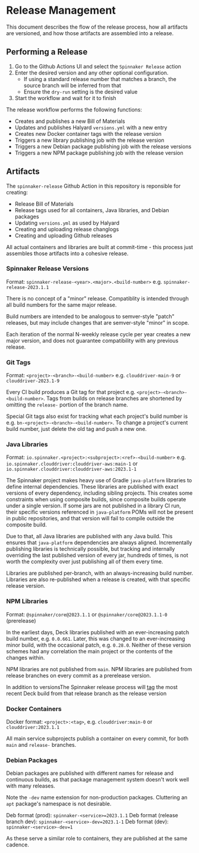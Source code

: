 # Release Management

This document describes the flow of the release process, how all artifacts are versioned, and how those artifacts are assembled into a release.

## Performing a Release

1. Go to the Github Actions UI and select the `Spinnaker Release` action
2. Enter the desired version and any other optional configuration.  
    - If using a standard release number that matches a branch, the source branch will be inferred from that
    - Ensure the `dry-run` setting is the desired value
3. Start the workflow and wait for it to finish

The release workflow performs the following functions:
- Creates and publishes a new Bill of Materials
- Updates and publishes Halyard `versions.yml` with a new entry
- Creates new Docker container tags with the release version
- Triggers a new library publishing job with the release version
- Triggers a new Debian package publishing job with the release versions
- Triggers a new NPM package publishing job with the release version

## Artifacts

The `spinnaker-release` Github Action in this repository is reponsible for creating:

- Release Bill of Materials
- Release tags used for all containers, Java libraries, and Debian packages
- Updating `versions.yml` as used by Halyard
- Creating and uploading release changlogs
- Creating and uploading Github releases

All actual containers and libraries are built at commit-time - this process just assembles those artifacts into a cohesive release.

### Spinnaker Release Versions

Format: `spinnaker-release-<year>.<major>.<build-number>` e.g. `spinnaker-release-2023.1.1` 

There is no concept of a "minor" release.  Compatiblity is intended through all build numbers for the same major release.  

Build numbers are intended to be analogous to semver-style "patch" releases, but may include changes that are semver-style "minor" in scope. 

Each iteration of the normal N-weekly release cycle per year creates a new major version, and does not guarantee compatibility with any previous release.  

### Git Tags

Format: `<project>-<branch>-<build-number>` e.g. `clouddriver-main-9` or `clouddriver-2023.1-9`

Every CI build produces a Git tag for that project e.g. `<project>-<branch>-<build-number>`.  Tags from builds on release branches are shortened by omitting the `release-` portion of the branch name.

Special Git tags also exist for tracking what each project's build number is e.g. `bn-<project>-<branch>-<build-number>`.  To change a project's current build number, just delete the old tag and push a new one.  

### Java Libraries

Format: `io.spinnaker.<project>:<subproject>:<ref>-<build-number>` e.g. `io.spinnaker.clouddriver:clouddriver-aws:main-1` or `io.spinnaker.clouddriver:clouddriver-aws:2023.1-1`

The Spinnaker project makes heavy use of Gradle `java-platform` libraries to define internal dependencies.  These libraries are published with exact versions of every dependency, including sibling projects.  This creates some constraints when using composite builds, since composite builds operate under a single version.  If some jars are not published in a library CI run, their specific versions referenced in `java-platform` POMs will not be present in public repositories, and that version will fail to compile outside the composite build.   

Due to that, all Java libraries are published with any Java build.  This ensures that `java-platform` dependencies are always aligned.  Incrementally publishing libraries is technically possible, but tracking and internally overriding the last published version of every jar, hundreds of times, is not worth the complexity over just publishing all of them every time.

Libraries are published per-branch, with an always-increasing build number.  Libraries are also re-published when a release is created, with that specific release version.

### NPM Libraries

Format: `@spinnaker/core@2023.1.1` or `@spinnaker/core@2023.1.1-0` (prerelease)

In the earliest days, Deck libraries published with an ever-increasing patch build number, e.g. `0.0.661`.  Later, this was changed to an ever-increasing minor build, with the occasional patch, e.g. `0.28.0`.  Neither of these version schemes had any correlation the main project or the contents of the changes within.  

NPM libraries are not published from `main`.  NPM libraries are published from release branches on every commit as a prerelease version.  

In addition to versionsThe Spinnaker release process will [tag](https://docs.npmjs.com/cli/v10/commands/npm-dist-tag) the most recent Deck build from that release branch as the release version

### Docker Containers

Docker format: `<project>:<tag>`, e.g. `clouddriver:main-0` or `clouddriver:2023.1.1`

All main service subprojects publish a container on every commit, for both `main` and `release-` branches.  

### Debian Packages

Debian packages are published with different names for release and continuous builds, as that package management system doesn't work well with many releases.

Note the `-dev` name extension for non-production packages.  Cluttering an `apt` package's namespace is not desirable.  

Deb format (prod): `spinnaker-<service>=2023.1.1`
Deb format (release branch dev): `spinnaker-<service>-dev=2023.1-1`
Deb format (dev): `spinnaker-<service>-dev=1`

As these serve a similar role to containers, they are published at the same cadence.  
